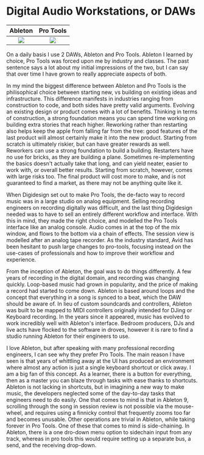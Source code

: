 # Digital Audio Workstations, or DAWs

Ableton 	| Pro Tools
:--------------:|:---------:
![](https://upload.wikimedia.org/wikipedia/commons/b/bf/Ableton_Live_logo.png)|![](https://images.fmctraining.com/images/fmc-icon-avid-pro-tools-223x175.jpg)

On a daily basis I use 2 DAWs, Ableton and Pro Tools.  Ableton I learned by choice, Pro Tools was forced upon me by industry and classes.  The past sentence says a lot about my initial impressions of the two, but I can say that over time I have grown to really appreciate aspects of both.

In my mind the biggest difference between Ableton and Pro Tools is the philisophical choice between starting new, vs building on existing ideas and infrastructure.  This difference manifests in industries ranging from construction to code, and both sides have pretty valid arguments.  Evolving an existing design or product comes with a lot of benefits.  Thinking in terms of construction, a strong foundation means you can spend time working on building extra stories that reach higher.  Reworking rather than restarting also helps keep the apple from falling far from the tree: good features of the last product will almost certainly make it into the new product.  Starting from scratch is ultimately riskier, but can have greater rewards as well. Reworkers can use a strong foundation to build a building.  Restarters have no use for bricks, as they are building a plane.  Sometimes re-implementing the basics doesn't actually take that long, and can yield neater, easier to work with, or overall better results.  Starting from scratch, however, comes with large risks too.  The final product will cost more to make, and is not guaranteed to find a market, as there may not be anything quite like it.

When Digidesign set out to make Pro Tools, the de-facto way to record music was in a large studio on analog equipment.  Selling recording engineers on recording digitally was difficult, and the last thing Digidesign needed was to have to sell an entirely different workflow and interface.  With this in mind, they made the right choice, and modelled the Pro Tools interface like an analog console.  Audio comes in at the top of the mix window, and flows to the bottom via a chain of effects.  The session view is modelled after an analog tape recorder. As the industry standard, Avid has been hesitant to push large changes to pro-tools, focusing instead on the use-cases of professionals and how to improve their workflow and experience.

From the inception of Ableton, the goal was to do things differently.  A few years of recording in the digital domain, and recording was changing quickly.  Loop-based music had grown in popularity, and the price of making a record had started to come down.  Ableton is based around loops and the concept that everything in a song is synced to a beat, which the DAW should be aware of.  In lieu of custom soundcards and controllers, Ableton was built to be mapped to MIDI controllers originally intended for DJing or Keyboard recording. In the years since it appeared, music has evolved to work incredibly well with Ableton's interface.  Bedroom producers, DJs and live acts have flocked to the software in droves, however it is rare to find a studio running Ableton for their engineers to use.

I love Ableton, but after speaking with many professional recording engineers, I can see why they prefer Pro Tools. The main reason I have seen is that years of whittling away at the UI has produced an environment where almost any action is just a single keyboard shortcut or click away.  I am a big fan of this concept.  As a learner, there is a button for everything, then as a master you can blaze through tasks with ease thanks to shortcuts.  Ableton is not lacking in shortcuts, but in imagining a new way to make music, the developers neglected some of the day-to-day tasks that engineers need to do easily.  One that comes to mind is that in Ableton 9, scrolling through the song in session review is not possible via the mouse-wheel, and requires using a finnicky control that frequently zooms too far and becomes unusable. Other operations are trivial in Ableton, while taking forever in Pro Tools.  One of these that comes to mind is side-chaining.  In Ableton, there is a one dro-down menu option to sidechain input from any track, whereas in pro tools this would require setting up a separate bus, a send, and the receiving drop-down.
